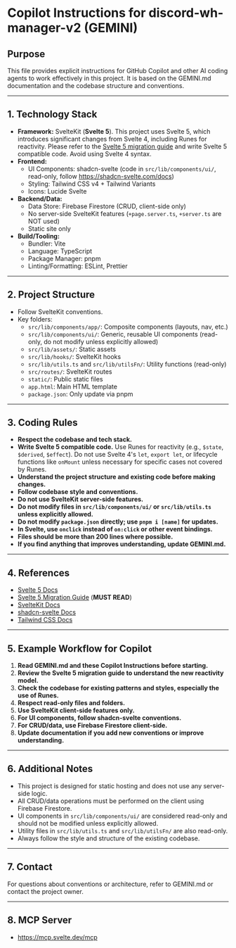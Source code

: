 # Copilot Instructions for discord-wh-manager-v2 (GEMINI)

## Purpose
This file provides explicit instructions for GitHub Copilot and other AI coding agents to work effectively in this project. It is based on the GEMINI.md documentation and the codebase structure and conventions.

---

## 1. Technology Stack
- **Framework:** SvelteKit (**Svelte 5**). This project uses Svelte 5, which introduces significant changes from Svelte 4, including Runes for reactivity. Please refer to the [Svelte 5 migration guide](https://svelte.dev/docs/svelte/v5-migration-guide) and write Svelte 5 compatible code. Avoid using Svelte 4 syntax.
- **Frontend:**
  - UI Components: shadcn-svelte (code in `src/lib/components/ui/`, read-only, follow https://shadcn-svelte.com/docs)
  - Styling: Tailwind CSS v4 + Tailwind Variants
  - Icons: Lucide Svelte
- **Backend/Data:**
  - Data Store: Firebase Firestore (CRUD, client-side only)
  - No server-side SvelteKit features (`+page.server.ts`, `+server.ts` are NOT used)
  - Static site only
- **Build/Tooling:**
  - Bundler: Vite
  - Language: TypeScript
  - Package Manager: pnpm
  - Linting/Formatting: ESLint, Prettier

---

## 2. Project Structure
- Follow SvelteKit conventions.
- Key folders:
  - `src/lib/components/app/`: Composite components (layouts, nav, etc.)
  - `src/lib/components/ui/`: Generic, reusable UI components (read-only, do not modify unless explicitly allowed)
  - `src/lib/assets/`: Static assets
  - `src/lib/hooks/`: SvelteKit hooks
  - `src/lib/utils.ts` and `src/lib/utilsFn/`: Utility functions (read-only)
  - `src/routes/`: SvelteKit routes
  - `static/`: Public static files
  - `app.html`: Main HTML template
  - `package.json`: Only update via pnpm

---

## 3. Coding Rules
- **Respect the codebase and tech stack.**
- **Write Svelte 5 compatible code.** Use Runes for reactivity (e.g., `$state`, `$derived`, `$effect`). Do not use Svelte 4's `let`, `export let`, or lifecycle functions like `onMount` unless necessary for specific cases not covered by Runes.
- **Understand the project structure and existing code before making changes.**
- **Follow codebase style and conventions.**
- **Do not use SvelteKit server-side features.**
- **Do not modify files in `src/lib/components/ui/` or `src/lib/utils.ts` unless explicitly allowed.**
- **Do not modify `package.json` directly; use `pnpm i [name]` for updates.**
- **In Svelte, use `onclick` instead of `on:click` or other event bindings.**
- **Files should be more than 200 lines where possible.**
- **If you find anything that improves understanding, update GEMINI.md.**

---

## 4. References
- [Svelte 5 Docs](https://svelte.dev/docs/svelte/overview)
- [Svelte 5 Migration Guide](https://svelte.dev/docs/svelte/v5-migration-guide) (**MUST READ**)
- [SvelteKit Docs](https://svelte.dev/docs/kit/introduction)
- [shadcn-svelte Docs](https://shadcn-svelte.com/docs)
- [Tailwind CSS Docs](https://tailwindcss.com/)

---

## 5. Example Workflow for Copilot
1. **Read GEMINI.md and these Copilot Instructions before starting.**
2. **Review the Svelte 5 migration guide to understand the new reactivity model.**
3. **Check the codebase for existing patterns and styles, especially the use of Runes.**
4. **Respect read-only files and folders.**
5. **Use SvelteKit client-side features only.**
6. **For UI components, follow shadcn-svelte conventions.**
7. **For CRUD/data, use Firebase Firestore client-side.**
8. **Update documentation if you add new conventions or improve understanding.**
---

## 6. Additional Notes
- This project is designed for static hosting and does not use any server-side logic.
- All CRUD/data operations must be performed on the client using Firebase Firestore.
- UI components in `src/lib/components/ui/` are considered read-only and should not be modified unless explicitly allowed.
- Utility files in `src/lib/utils.ts` and `src/lib/utilsFn/` are also read-only.
- Always follow the style and structure of the existing codebase.

---

## 7. Contact
For questions about conventions or architecture, refer to GEMINI.md or contact the project owner.

---

## 8. MCP Server
- https://mcp.svelte.dev/mcp
